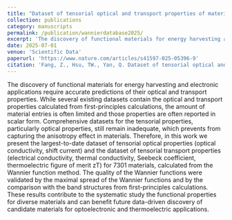 ```yaml
---
title: "Dataset of tensorial optical and transport properties of materials from the Wannier function method"
collection: publications
category: manuscripts
permalink: /publication/wannierdatabase2025/
excerpt: 'The discovery of functional materials for energy harvesting and electronic applications require accurate predictions of their optical and transport properties. While several existing datasets contain the optical and transport properties calculated from first-principles calculations, the amount of material entries is often limited and those properties are often reported in scalar form. Comprehensive datasets for the tensorial properties, particularly optical properties, still remain inadequate, which prevents from capturing the anisotropy effect in materials. Therefore, in this work we present the largest-to-date dataset of tensorial optical properties (optical conductivity, shift current) and the dataset of tensorial transport properties (electrical conductivity, thermal conductivity, Seebeck coefficient, thermoelectric figure of merit zT) for 7301 materials, calculated from the Wannier function method. The quality of the Wannier functions were validated by the maximal spread of the Wannier functions and by the comparison with the band structures from first-principles calculations. These results contribute to the systematic study the functional properties for diverse materials and can benefit future data-driven discovery of candidate materials for optoelectronic and thermoelectric applications.'
date: 2025-07-01
venue: 'Scientific Data'
paperurl: 'https://www.nature.com/articles/s41597-025-05396-9'
citation: 'Fang, Z., Hsu, TW., Yan, Q. Dataset of tensorial optical and transport properties of materials from the Wannier function method. Sci Data, 2025, 12, 1092. https://doi.org/10.1038/s41597-025-05396-9'
---
```

The discovery of functional materials for energy harvesting and electronic applications require accurate predictions of their optical and transport properties. While several existing datasets contain the optical and transport properties calculated from first-principles calculations, the amount of material entries is often limited and those properties are often reported in scalar form. Comprehensive datasets for the tensorial properties, particularly optical properties, still remain inadequate, which prevents from capturing the anisotropy effect in materials. Therefore, in this work we present the largest-to-date dataset of tensorial optical properties (optical conductivity, shift current) and the dataset of tensorial transport properties (electrical conductivity, thermal conductivity, Seebeck coefficient, thermoelectric figure of merit zT) for 7301 materials, calculated from the Wannier function method. The quality of the Wannier functions were validated by the maximal spread of the Wannier functions and by the comparison with the band structures from first-principles calculations. These results contribute to the systematic study the functional properties for diverse materials and can benefit future data-driven discovery of candidate materials for optoelectronic and thermoelectric applications.
